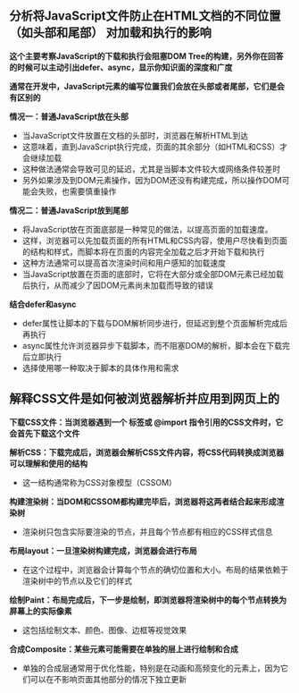 ## 分析将JavaScript文件防止在HTML文档的不同位置（如头部和尾部） 对加载和执行的影响

**这个主要考察JavaScript的下载和执行会阻塞DOM Tree的构建，另外你在回答的时候可以主动引出defer、async，显示你知识面的深度和广度**

**通常在开发中，JavaScript元素的编写位置我们会放在头部或者尾部，它们是会有区别的**

**情况一：普通JavaScript放在头部**

* 当JavaScript文件放置在文档的头部时，浏览器在解析HTML到达
* 这意味着，直到JavaScript执行完成，页面的其余部分（如HTML和CSS）才会继续加载
* 这种做法通常会导致可见的延迟，尤其是当脚本文件较大或网络条件较差时
* 另外如果涉及到DOM元素操作，因为DOM还没有构建完成，所以操作DOM可能会失败，也需要慎重操作

**情况二：普通JavaScript放到尾部**

* 将JavaScript放在页面底部是一种常见的做法，以提高页面的加载速度。
* 这样，浏览器可以先加载页面的所有HTML和CSS内容，使用户尽快看到页面的结构和样式，而脚本将在页面的内容完全加载之后才开始下载和执行
* 这种方法通常可以提高首次渲染时间和用户感知的加载速度
* 当JavaScript放置在页面的底部时，它将在大部分或全部DOM元素已经加载后执行，从而减少了因DOM元素尚未加载而导致的错误

**结合defer和async**

* defer属性让脚本的下载与DOM解析同步进行，但延迟到整个页面解析完成后再执行
* async属性允许浏览器异步下载脚本，而不阻塞DOM的解析，脚本会在下载完后立即执行
* 选择使用哪一种取决于脚本的具体作用和需求

## 解释CSS文件是如何被浏览器解析并应用到网页上的

**下载CSS文件：当浏览器遇到一个  标签或 @import 指令引用的CSS文件时，它会首先下载这个文件**

**解析CSS：下载完成后，浏览器会解析CSS文件内容，将CSS代码转换成浏览器可以理解和使用的结构**

* 这一结构通常称为CSS对象模型（CSSOM）

**构建渲染树：当DOM和CSSOM都构建完毕后，浏览器将这两者结合起来形成渲染树**

* 渲染树只包含实际要渲染的节点，并且每个节点都有相应的CSS样式信息

**布局layout：一旦渲染树构建完成，浏览器会进行布局**

* 在这个过程中，浏览器会计算每个节点的确切位置和大小。布局的结果依赖于渲染树中的节点以及它们的样式

**绘制Paint：布局完成后，下一步是绘制，即浏览器将渲染树中的每个节点转换为屏幕上的实际像素**

* 这包括绘制文本、颜色、图像、边框等视觉效果

**合成Composite：某些元素可能需要在单独的层上进行绘制和合成**

* 单独的合成层通常用于优化性能，特别是在动画和高频变化的元素上，因为它们可以在不影响页面其他部分的情况下独立更新

